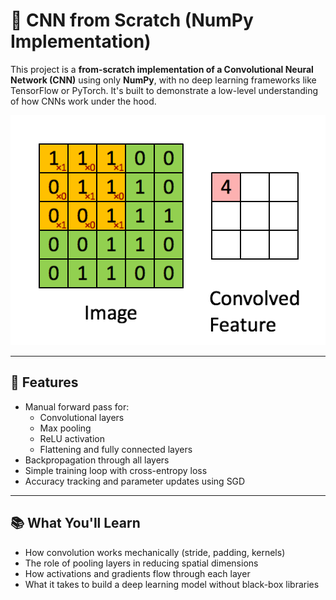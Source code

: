 # 🧠 CNN from Scratch (NumPy Implementation)

This project is a **from-scratch implementation of a Convolutional Neural Network (CNN)** using only **NumPy**, with no deep learning frameworks like TensorFlow or PyTorch. It's built to demonstrate a low-level understanding of how CNNs work under the hood.

<p align="center">
  <img src="images/Convolution_schematic.gif" alt="Convolution process animation" width="600"/>
</p>

---

## 🚀 Features

- Manual forward pass for:
  - Convolutional layers
  - Max pooling
  - ReLU activation
  - Flattening and fully connected layers
- Backpropagation through all layers
- Simple training loop with cross-entropy loss
- Accuracy tracking and parameter updates using SGD

---

## 📚 What You'll Learn

- How convolution works mechanically (stride, padding, kernels)
- The role of pooling layers in reducing spatial dimensions
- How activations and gradients flow through each layer
- What it takes to build a deep learning model without black-box libraries
